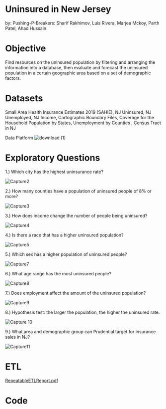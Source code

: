 # Uninsured in New Jersey
by: Pushing-P-Breakers: Sharif Rakhimov, Luis Rivera, Marjea Mckoy, Parth Patel, Ahad Hussain 

# Objective
Find resources on the uninsured population by filtering and arranging the information into a database, then evaluate and forecast the uninsured population in a certain geographic area based on a set of demographic factors. 

#  Datasets
Small Area Health Insurance Estimates 2019 (SAHIE), NJ Uninsured, NJ Unemployed, NJ Income, Cartographic Boundary Files, Coverage for the Household Population by States, Unemployment by Counties , Census Tract in NJ 

Data Platform 
![download (1)](https://user-images.githubusercontent.com/103041776/170355576-64b881c7-46e1-432b-995d-e955bf3f498c.png)


#  Exploratory Questions
1.) Which city has the highest uninsurance rate? 


![Capture2](https://user-images.githubusercontent.com/103041776/170355875-2518ca35-20aa-4fed-9d40-18729c394f6d.PNG)

2.) How many counties have a population of uninsured people of 8% or more?


![Capture3](https://user-images.githubusercontent.com/103041776/170356133-3170ab33-a16b-4bc6-a57a-0dd71396b935.PNG)


3.) How does income change the number of people being uninsured? 


![Capture4](https://user-images.githubusercontent.com/103041776/170357693-83aee659-69ac-44ff-84c6-ebf6de10b87d.PNG)



4.) Is there a race that has a higher uninsured population?


![Capture5](https://user-images.githubusercontent.com/103041776/170357879-43685b64-806b-4cd8-9ba6-741d3e039396.PNG)

5.) Which sex has a higher population of uninsured people?


![Capture7](https://user-images.githubusercontent.com/103041776/170358014-9e376997-e8f4-4ed1-8338-e952d25fa0d7.PNG)

6.) What age range has the most uninsured people?

![Capture8](https://user-images.githubusercontent.com/103041776/170358085-afcf737d-3629-4e26-988e-a76013f52885.PNG)

7.) Does employment affect the amount of the uninsured population?

![Capture9](https://user-images.githubusercontent.com/103041776/170358177-695f0ab3-d7f7-477c-a398-8c6752478b05.PNG)

8.) Hypothesis test: the larger the population, the higher the uninsured rate.


![Capture 10](https://user-images.githubusercontent.com/103041776/170358333-39af2c50-97a6-4dd8-8f26-fe79be333ffd.PNG)


9.) What area and demographic group can Prudential target for insurance sales in NJ?

![Capture11](https://user-images.githubusercontent.com/103041776/170358560-106310e4-0a44-4046-9e1b-c6385e3c1a31.PNG)




# ETL 
[RepeatableETLReport.pdf](https://github.com/Myself1214/Pushing-P-Breakers/files/8773985/RepeatableETLReport.pdf)

# Code










